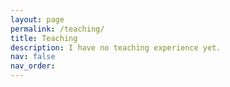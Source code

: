 ```yaml
---
layout: page
permalink: /teaching/
title: Teaching
description: I have no teaching experience yet.
nav: false
nav_order:
---
```


<!--
For now, this page is assumed to be a static description of your courses. You can convert it to a collection similar to `_projects/` so that you can have a dedicated page for each course.

Organize your courses by years, topics, or universities, however you like!
-->